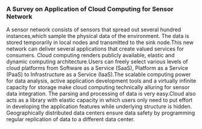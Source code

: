 ### A Survey on Application of Cloud Computing for Sensor Network

A sensor network consists of sensors that spread out several hundred instances,which sample the physical
data of the environment. The data is stored temporarily in local nodes and transmitted to the sink
node.This new network can deliver several applications that create valued services for consumers. Cloud
computing renders publicly available, elastic and dynamic computing architecture.Users can freely select
various levels of cloud platforms from Software as a Service (SaaS), Platform as a Service (PaaS)
to Infrastructure as a Service (IaaS).The scalable computing power for data analysis, active application
development tools and a virtually infinite capacity for storage make cloud computing technically alluring
for sensor data integration. The parsing and processing of data is very easy.Cloud also acts as a library
with elastic capacity in which users only need to put effort in developing the application features while
underlying structure is hidden. Geographically distributed data centers ensure data safety by programming
regular replication of data to a different data center.
